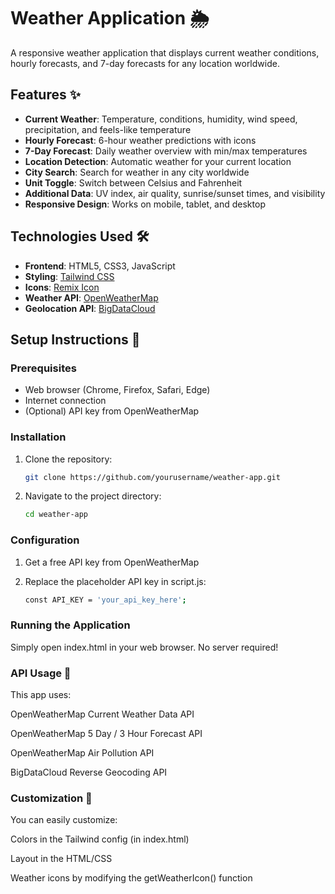 # Weather Application 🌦️

A responsive weather application that displays current weather conditions, hourly forecasts, and 7-day forecasts for any location worldwide.

## Features ✨

- **Current Weather**: Temperature, conditions, humidity, wind speed, precipitation, and feels-like temperature
- **Hourly Forecast**: 6-hour weather predictions with icons
- **7-Day Forecast**: Daily weather overview with min/max temperatures
- **Location Detection**: Automatic weather for your current location
- **City Search**: Search for weather in any city worldwide
- **Unit Toggle**: Switch between Celsius and Fahrenheit
- **Additional Data**: UV index, air quality, sunrise/sunset times, and visibility
- **Responsive Design**: Works on mobile, tablet, and desktop

## Technologies Used 🛠️

- **Frontend**: HTML5, CSS3, JavaScript
- **Styling**: [Tailwind CSS](https://tailwindcss.com/)
- **Icons**: [Remix Icon](https://remixicon.com/)
- **Weather API**: [OpenWeatherMap](https://openweathermap.org/)
- **Geolocation API**: [BigDataCloud](https://www.bigdatacloud.com/)

## Setup Instructions 🚀

### Prerequisites
- Web browser (Chrome, Firefox, Safari, Edge)
- Internet connection
- (Optional) API key from OpenWeatherMap

### Installation
1. Clone the repository:
   ```bash
   git clone https://github.com/yourusername/weather-app.git
2. Navigate to the project directory:
    ```bash
   cd weather-app
### Configuration
1. Get a free API key from OpenWeatherMap

2. Replace the placeholder API key in script.js:
   ```bash
   const API_KEY = 'your_api_key_here';
### Running the Application
Simply open index.html in your web browser. No server required!
### API Usage 📡
This app uses:

OpenWeatherMap Current Weather Data API

OpenWeatherMap 5 Day / 3 Hour Forecast API

OpenWeatherMap Air Pollution API

BigDataCloud Reverse Geocoding API
### Customization 🎨
You can easily customize:

Colors in the Tailwind config (in index.html)

Layout in the HTML/CSS

Weather icons by modifying the getWeatherIcon() function
